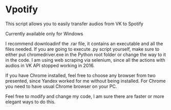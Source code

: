 # Vpotify
This script allows you to easily transfer audios from VK to Spotify

Currently available only for Windows

I recommend downloadinf the .rar file, it contains an executable and all the files needed. 
If you are going to execute .py script yourself, make sure to either put chromedriver.exe in the Python root folder or change the way to it in the code. 
I am using web scraping via selenium, since all the actions with audios in VK API stopped working in 2016.

If you have Chrome installed, feel free to choose any browser from two presented, since Yandex worked for me without being installed. For Chrome you need to have usual Chrome browser on your PC.

Feel free to modify and change my code, I am sure there are faster or more elegant ways to do this.

